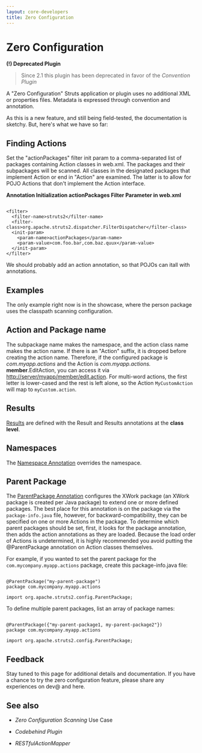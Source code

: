 ```yaml
---
layout: core-developers
title: Zero Configuration
---
```


# Zero Configuration

**(\!) Deprecated Plugin**


> 

> 

> Since 2\.1 this plugin has been deprecated in favor of the _Convention Plugin_ 

> 

A "Zero Configuration" Struts application or plugin uses no additional XML or properties files\. Metadata is expressed through convention and annotation\.  

As this is a new feature, and still being field\-tested, the documentation is sketchy\. But, here's what we have so far:

## Finding Actions

Set the "actionPackages" filter init param to a comma\-separated list of packages containing Action classes in web\.xml\. The packages and their subpackages will be scanned\. All classes in the designated packages that implement Action or end in "Action" are examined\.  The latter is to allow for POJO Actions that don't implement the Action interface\.

**Annotation Initialization actionPackages Filter Parameter in web\.xml**


~~~~~~~

<filter>
  <filter-name>struts2</filter-name>
  <filter-class>org.apache.struts2.dispatcher.FilterDispatcher</filter-class>
  <init-param>
    <param-name>actionPackages</param-name>
    <param-value>com.foo.bar,com.baz.quux</param-value>
  </init-param>
</filter>

~~~~~~~

We should probably add an action annotation, so that POJOs can itall with annotations\.

## Examples

The only example right now is in the showcase, where the person package uses the classpath scanning configuration\. 

## Action and Package name

The subpackage name makes the namespace, and the action class name makes the action name\.  If there is an "Action" suffix, it is dropped before creating the action name\. Therefore, if the configured package is _com\.myapp\.actions_  and the Action is _com\.myapp\.actions\._ **member**\.EditAction, you can access it via [http://server/myapp/member/edit\.action](http://server/myapp/member/edit\.action)\.  For multi\-word actions, the first letter is lower\-cased and the rest is left alone, so the Action `MyCustomAction` will map to `myCustom.action`\.

## Results

[Results](#PAGE_43811) are defined with the Result and Results annotations at the **class level**\. 

## Namespaces

The [Namespace Annotation](#PAGE_68488) overrides the namespace\.

## Parent Package

The [ParentPackage Annotation](#PAGE_68490) configures the XWork package (an XWork package is created per Java package) to extend one or more defined packages\. The best place for this annotation is on the package via the `package-info.java` file, however, for backward\-compatibility, they can be specified on one or more Actions in the package\.  To determine which parent packages should be set, first, it looks for the package annotation, then adds the action annotations as they are loaded\.  Because the load order of Actions is undetermined, it is highly recommended you avoid putting the @ParentPackage annotation on Action classes themselves\.

For example, if you wanted to set the parent package for the `com.mycompany.myapp.actions` package, create this package\-info\.java file:


~~~~~~~

@ParentPackage("my-parent-package")
package com.mycompany.myapp.actions

import org.apache.struts2.config.ParentPackage;

~~~~~~~

To define multiple parent packages, list an array of package names:


~~~~~~~

@ParentPackage({"my-parent-package1, my-parent-package2"})
package com.mycompany.myapp.actions

import org.apache.struts2.config.ParentPackage;

~~~~~~~

## Feedback

Stay tuned to this page for additional details and documentation\. If you have a chance to  try the zero configuration feature, please share any experiences on dev@ and here\.

## See also

+ _Zero Configuration Scanning_  Use Case

+ _Codebehind Plugin_ 

+ _RESTfulActionMapper_ 
